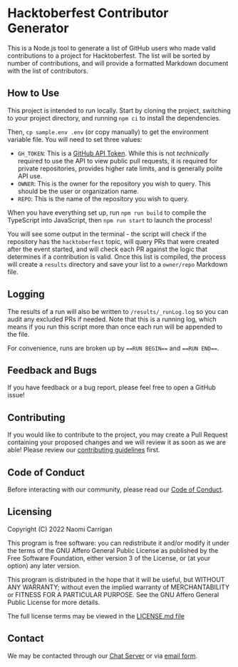 # Hacktoberfest Contributor Generator

This is a Node.js tool to generate a list of GitHub users who made valid contributions to a project for Hacktoberfest. The list will be sorted by number of contributions, and will provide a formatted Markdown document with the list of contributors.

## How to Use

This project is intended to run locally. Start by cloning the project, switching to your project directory, and running `npm ci` to install the dependencies.

Then, `cp sample.env .env` (or copy manually) to get the environment variable file. You will need to set three values:

- `GH_TOKEN`: This is a [GitHub API Token](https://github.com/settings/tokens). While this is not _technically_ required to use the API to view public pull requests, it is required for private repositories, provides higher rate limits, and is generally polite API use.
- `OWNER`: This is the owner for the repository you wish to query. This should be the user or organization name.
- `REPO`: This is the name of the repository you wish to query.

When you have everything set up, run `npm run build` to compile the TypeScript into JavaScript, then `npm run start` to launch the process!

You will see some output in the terminal - the script will check if the repository has the `hacktoberfest` topic, will query PRs that were created after the event started, and will check each PR against the logic that determines if a contribution is valid. Once this list is compiled, the process will create a `results` directory and save your list to a `owner/repo` Markdown file.

## Logging

The results of a run will also be written to `/results/_runLog.log` so you can audit any excluded PRs if needed. Note that this is a running log, which means if you run this script more than once each run will be appended to the file.

For convenience, runs are broken up by `==RUN BEGIN==` and `==RUN END==`.

## Feedback and Bugs

If you have feedback or a bug report, please feel free to open a GitHub issue!

## Contributing

If you would like to contribute to the project, you may create a Pull Request containing your proposed changes and we will review it as soon as we are able! Please review our [contributing guidelines](CONTRIBUTING.md) first.

## Code of Conduct

Before interacting with our community, please read our [Code of Conduct](CODE_OF_CONDUCT.md).

## Licensing

Copyright (C) 2022 Naomi Carrigan

This program is free software: you can redistribute it and/or modify it under the terms of the GNU Affero General Public License as published by the Free Software Foundation, either version 3 of the License, or (at your option) any later version.

This program is distributed in the hope that it will be useful, but WITHOUT ANY WARRANTY; without even the implied warranty of MERCHANTABILITY or FITNESS FOR A PARTICULAR PURPOSE. See the GNU Affero General Public License for more details.

The full license terms may be viewed in the [LICENSE.md file](./LICENSE.md)

## Contact

We may be contacted through our [Chat Server](http://chat.nhcarrigan.com) or via [email form](https://contact.nhcarrigan.com).
